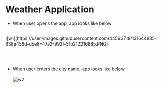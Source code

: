 # Weather Application 
* When user opens the app, app looks like below
<br/>
![w1](https://user-images.githubusercontent.com/44563718/131644835-638e456d-dbe8-47a2-992f-51b212216885.PNG)

<br/><br/>
* When user enters the city name, app looks like below<br/><br/>
![w2](https://user-images.githubusercontent.com/44563718/131645610-abffeb62-8d6b-4682-84a8-365bea9108f3.PNG)

